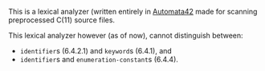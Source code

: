 This is a lexical analyzer (written entirely in [Automata42](https://github.com/trap-representation/Automata42) made for scanning preprocessed C(11) source files.

This lexical analyzer however (as of now), cannot distinguish between:
- `identifier`s (6.4.2.1) and `keyword`s (6.4.1), and
- `identifier`s and `enumeration-constant`s (6.4.4).
